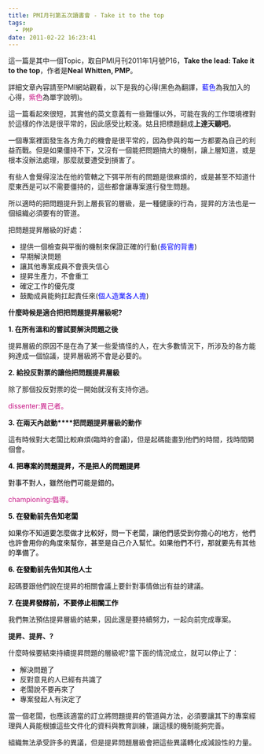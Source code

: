 ```yaml
---
title: PMI月刊第五次讀書會 - Take it to the top
tags:
  - PMP
date: 2011-02-22 16:23:41
---
```


這一篇是其中一個Topic，取自PMI月刊2011年1月號P16，**Take the lead: Take it to the top**，作者是**Neal Whitten, PMP**。

詳細文章內容請至PMI網站觀看，以下是我的心得(黑色為翻譯，<span style="color: #0000ff;">藍色</span>為我加入的心得，<span style="color: #c71585;">紫色</span>為單字說明)。

這一篇看起來很短，其實他的英文意義有一些難懂以外，可能在我的工作環境裡對於這樣的作法是很平常的，因此感受比較淺。姑且把標題翻成**上達天聽吧**。

一個專案裡面發生各方角力的機會是很平常的，因為參與的每一方都要為自己的利益而戰。但是如果僵持不下，又沒有一個能把問題搞大的機制，讓上層知道，或是根本沒辦法處理，那麼就要遭受到損害了。

有些人會覺得沒法在他的管轄之下弭平所有的問題是很麻煩的，或是甚至不知道什麼東西是可以不需要僵持的，這些都會讓專案進行發生問題。

所以適時的把問題提升到上層長官的層級，是一種健康的行為，提昇的方法也是一個組織必須要有的管道。

把問題提昇層級的好處：

*   提供一個檢查與平衡的機制來保證正確的行動(<span style="color: #0000ff;">長官的背書</span>)
*   早期解決問題
*   讓其他專案成員不會喪失信心
*   提昇生產力，不會重工
*   確定工作的優先度
*   鼓勵成員能夠扛起責任來(<span style="color: #0000ff;">個人造業各人擔</span>)

**什麼時候是適合把把問題提昇層級呢?**

**1\. 在所有溫和的嘗試要解決問題之後**

提昇層級的原因不是在為了某一些愛搞怪的人，在大多數情況下，所涉及的各方能夠達成一個協議，提昇層級將不會是必要的。

**2\. 給投反對票的讓他把問題提昇層級**

除了那個投反對票的從一開始就沒有支持你過。

<span style="color: #c71585; ">dissenter:異己者。
</span>

**3\. 在兩天內啟動****把問題提昇層級的動作**

這有時候對大老闆比較麻煩(臨時的會議)，但是起碼能畫到他們的時間，找時間開個會。

<span style="color: #0000ff;"><span style="color: #000000; font-style: normal; ">**4\. 把專案的問題提昇，不是把人的問題提昇**</span></span>

<span style="color: #0000ff;"><span style="color: #000000; font-style: normal; ">對事不對人，雖然他們可能是錯的。</span></span>

<span style="color: #c71585;">championing:倡導。
</span>

<span style="color: #c71585;"><span style="color: #000000; font-style: normal;"><span style="color: #0000ff;"><span style="color: #000000; font-style: normal; ">**5\. 在發動前先告知老闆**
</span></span></span></span><span style="color: #c71585; ">_<span style="color: #000000; font-style: normal;"><i><span style="color: #0000ff;"></span>_</span></i></span>

<span style="color: #c71585; ">_<span style="color: #000000; font-style: normal;"><i><span style="color: #0000ff;"><span style="color: #000000; font-style: normal; ">如果你不知道要怎麼做才比較好，問一下老闆，讓他們感受到你擔心的地方，他們也許會用你的角度來幫你，甚至是自己介入幫忙。如果他們不行，那就要先有其他的準備了。</span></span>_</span></i></span>

<span style="color: #c71585; "><span style="color: #000000; font-style: normal;"><span style="color: #0000ff;"><span style="color: #000000; font-style: normal; "><span style="color: #c71585; "><span style="color: #000000; font-style: normal;"><span style="color: #c71585;"><span style="color: #000000; font-style: normal;"><span style="color: #0000ff;"><span style="color: #000000; font-style: normal; ">**6\. 在發動前先告知其他人士**</span></span></span></span></span></span></span></span></span></span>

起碼要跟他們說在提昇的相關會議上要針對事情做出有益的建議。

<span style="color: #c71585;"><span style="color: #000000; font-style: normal;"><span style="color: #0000ff;"><span style="color: #000000; font-style: normal; "><span style="color: #c71585; "><span style="color: #000000; font-style: normal;"><span style="color: #c71585;"><span style="color: #000000; font-style: normal;"><span style="color: #0000ff;"><span style="color: #000000; font-style: normal; "><span style="color: #c71585; "><span style="color: #000000; font-style: normal;"><span style="color: #0000ff;"><span style="color: #000000; font-style: normal; "><span style="color: #c71585; "><span><span style="color: #000000; font-style: normal;"><span style="color: #0000ff;"><span style="color: #000000; font-style: normal; "><span style="color: #c71585; "><span style="color: #000000; font-style: normal;"><span style="color: #c71585;"><span style="color: #000000; font-style: normal;"><span style="color: #0000ff;"><span style="color: #000000; font-style: normal; ">**7\. 在提昇發酵前，不要停止相關工作**</span></span></span></span></span></span></span></span></span></span></span></span></span></span></span></span></span></span></span></span></span></span></span></span></span>

我們無法預估提昇層級的結果，因此還是要持續努力，一起向前完成專案。

**提昇、提昇、?**

什麼時候要結束持續提昇問題的層級呢?當下面的情況成立，就可以停止了：

*   解決問題了
*   反對意見的人已經有共識了
*   老闆說不要再來了
*   專案發起人有決定了

當一個老闆，也應該適當的訂立將問題提昇的管道與方法，必須要讓其下的專案經理與人員能根據這些文件化的資料與教育訓練，讓這樣的機制能夠完善。

組織無法承受許多的異議，但是提昇問題層級會把這些異議轉化成減設性的力量。